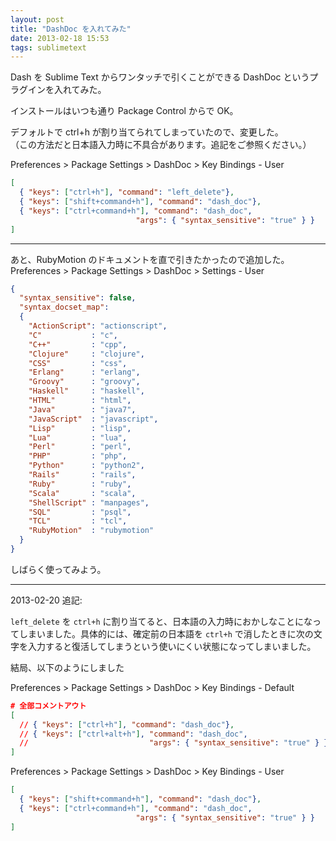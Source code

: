 ```yaml
---
layout: post
title: "DashDoc を入れてみた"
date: 2013-02-18 15:53
tags: sublimetext
---
```

Dash を Sublime Text からワンタッチで引くことができる DashDoc というプラグインを入れてみた。

インストールはいつも通り Package Control からで OK。

デフォルトで ctrl+h が割り当てられてしまっていたので、変更した。  
（この方法だと日本語入力時に不具合があります。追記をご参照ください。）

Preferences > Package Settings > DashDoc > Key Bindings - User

```json
[
  { "keys": ["ctrl+h"], "command": "left_delete"},
  { "keys": ["shift+command+h"], "command": "dash_doc"},
  { "keys": ["ctrl+command+h"], "command": "dash_doc",
                            "args": { "syntax_sensitive": "true" } }
]
```

---

あと、RubyMotion のドキュメントを直で引きたかったので追加した。
Preferences > Package Settings > DashDoc > Settings - User

```json
{
  "syntax_sensitive": false,
  "syntax_docset_map":
  {
    "ActionScript": "actionscript",
    "C"           : "c",
    "C++"         : "cpp",
    "Clojure"     : "clojure",
    "CSS"         : "css",
    "Erlang"      : "erlang",
    "Groovy"      : "groovy",
    "Haskell"     : "haskell",
    "HTML"        : "html",
    "Java"        : "java7",
    "JavaScript"  : "javascript",
    "Lisp"        : "lisp",
    "Lua"         : "lua",
    "Perl"        : "perl",
    "PHP"         : "php",
    "Python"      : "python2",
    "Rails"       : "rails",
    "Ruby"        : "ruby",
    "Scala"       : "scala",
    "ShellScript" : "manpages",
    "SQL"         : "psql",
    "TCL"         : "tcl",
    "RubyMotion"  : "rubymotion"
  }
}
```

しばらく使ってみよう。

----

2013-02-20 追記:

`left_delete` を `ctrl+h` に割り当てると、日本語の入力時におかしなことになってしまいました。具体的には、確定前の日本語を `ctrl+h` で消したときに次の文字を入力すると復活してしまうという使いにくい状態になってしまいました。

結局、以下のようにしました


Preferences > Package Settings > DashDoc > Key Bindings - Default

```json
# 全部コメントアウト
[
  // { "keys": ["ctrl+h"], "command": "dash_doc"},
  // { "keys": ["ctrl+alt+h"], "command": "dash_doc",
  //                           "args": { "syntax_sensitive": "true" } }
]
```


Preferences > Package Settings > DashDoc > Key Bindings - User

```json
[
  { "keys": ["shift+command+h"], "command": "dash_doc"},
  { "keys": ["ctrl+command+h"], "command": "dash_doc",
                            "args": { "syntax_sensitive": "true" } }
]
```
